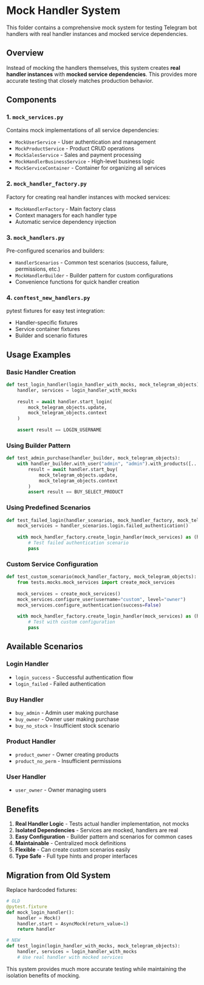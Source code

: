 # Mock Handler System

This folder contains a comprehensive mock system for testing Telegram bot handlers with real handler instances and mocked service dependencies.

## Overview

Instead of mocking the handlers themselves, this system creates **real handler instances** with **mocked service dependencies**. This provides more accurate testing that closely matches production behavior.

## Components

### 1. `mock_services.py`
Contains mock implementations of all service dependencies:
- `MockUserService` - User authentication and management
- `MockProductService` - Product CRUD operations  
- `MockSalesService` - Sales and payment processing
- `MockHandlerBusinessService` - High-level business logic
- `MockServiceContainer` - Container for organizing all services

### 2. `mock_handler_factory.py`
Factory for creating real handler instances with mocked services:
- `MockHandlerFactory` - Main factory class
- Context managers for each handler type
- Automatic service dependency injection

### 3. `mock_handlers.py`
Pre-configured scenarios and builders:
- `HandlerScenarios` - Common test scenarios (success, failure, permissions, etc.)  
- `MockHandlerBuilder` - Builder pattern for custom configurations
- Convenience functions for quick handler creation

### 4. `conftest_new_handlers.py`
pytest fixtures for easy test integration:
- Handler-specific fixtures
- Service container fixtures
- Builder and scenario fixtures

## Usage Examples

### Basic Handler Creation

```python
def test_login_handler(login_handler_with_mocks, mock_telegram_objects):
    handler, services = login_handler_with_mocks
    
    result = await handler.start_login(
        mock_telegram_objects.update,
        mock_telegram_objects.context
    )
    
    assert result == LOGIN_USERNAME
```

### Using Builder Pattern

```python
def test_admin_purchase(handler_builder, mock_telegram_objects):
    with handler_builder.with_user("admin", "admin").with_products([...]).build_buy_handler() as (handler, services):
        result = await handler.start_buy(
            mock_telegram_objects.update,
            mock_telegram_objects.context
        )
        assert result == BUY_SELECT_PRODUCT
```

### Using Predefined Scenarios

```python
def test_failed_login(handler_scenarios, mock_handler_factory, mock_telegram_objects):
    mock_services = handler_scenarios.login.failed_authentication()
    
    with mock_handler_factory.create_login_handler(mock_services) as (handler, services):
        # Test failed authentication scenario
        pass
```

### Custom Service Configuration

```python
def test_custom_scenario(mock_handler_factory, mock_telegram_objects):
    from tests.mocks.mock_services import create_mock_services
    
    mock_services = create_mock_services()
    mock_services.configure_user(username="custom", level="owner")
    mock_services.configure_authentication(success=False)
    
    with mock_handler_factory.create_login_handler(mock_services) as (handler, services):
        # Test with custom configuration
        pass
```

## Available Scenarios

### Login Handler
- `login_success` - Successful authentication flow
- `login_failed` - Failed authentication

### Buy Handler  
- `buy_admin` - Admin user making purchase
- `buy_owner` - Owner user making purchase
- `buy_no_stock` - Insufficient stock scenario

### Product Handler
- `product_owner` - Owner creating products
- `product_no_perm` - Insufficient permissions

### User Handler
- `user_owner` - Owner managing users

## Benefits

1. **Real Handler Logic** - Tests actual handler implementation, not mocks
2. **Isolated Dependencies** - Services are mocked, handlers are real
3. **Easy Configuration** - Builder pattern and scenarios for common cases
4. **Maintainable** - Centralized mock definitions
5. **Flexible** - Can create custom scenarios easily
6. **Type Safe** - Full type hints and proper interfaces

## Migration from Old System

Replace hardcoded fixtures:

```python
# OLD
@pytest.fixture
def mock_login_handler():
    handler = Mock()
    handler.start = AsyncMock(return_value=1)
    return handler

# NEW  
def test_login(login_handler_with_mocks, mock_telegram_objects):
    handler, services = login_handler_with_mocks
    # Use real handler with mocked services
```

This system provides much more accurate testing while maintaining the isolation benefits of mocking.